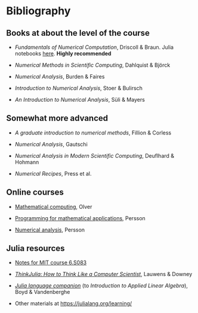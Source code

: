 # Bibliography

## Books at about the level of the course

- *Fundamentals of Numerical Computation*, Driscoll & Braun.
Julia notebooks [here](https://github.com/tobydriscoll/fnc-extras). **Highly recommended**

- *Numerical Methods in Scientific Computing*, Dahlquist & Björck

- *Numerical Analysis*, Burden & Faires

- *Introduction to Numerical Analysis*, Stoer & Bulirsch

- *An Introduction to Numerical Analysis*, Süli & Mayers


## Somewhat more advanced

- *A graduate introduction to numerical methods*, Fillion & Corless

- *Numerical Analysis*, Gautschi

- *Numerical Analysis in Modern Scientific Computing*, Deuflhard & Hohmann

- *Numerical Recipes*, Press et al.



## Online courses

- [Mathematical computing](http://www.maths.usyd.edu.au/u/olver/teaching/MATH3976), Olver

- [Programming for mathematical applications](http://persson.berkeley.edu/math124), Persson

- [Numerical analysis](http://persson.berkeley.edu/math128a), Persson




## Julia resources

- [Notes for MIT course 6.S083](https://github.com/dpsanders/6.S083)

- [*ThinkJulia: How to Think Like a Computer Scientist*](https://benlauwens.github.io/ThinkJulia.jl/latest/book.html), Lauwens & Downey

- [*Julia language companion*](http://vmls-book.stanford.edu/vmls-julia-companion.pdf) (to *Introduction to Applied Linear Algebra*), Boyd & Vandenberghe

- Other materials at https://julialang.org/learning/
